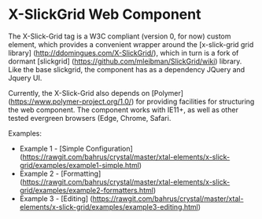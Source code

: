 # X-SlickGrid Web Component

The X-Slick-Grid tag is a W3C compliant (version 0, for now) custom element, which provides a convenient wrapper around the [x-slick-grid grid library] (http://ddomingues.com/X-SlickGrid/), 
which in turn is a fork of dormant [slickgrid] (https://github.com/mleibman/SlickGrid/wiki) library.  Like the base slickgrid, the component has as a dependency JQuery and Jquery UI.  

Currently, the X-Slick-Grid also depends on [Polymer] (https://www.polymer-project.org/1.0/) for providing facilities for structuring the web component.  The component works with IE11+, as well as other 
tested evergreen browsers (Edge, Chrome, Safari.

Examples:

* Example 1 - [Simple Configuration] (https://rawgit.com/bahrus/crystal/master/xtal-elements/x-slick-grid/examples/example1-simple.html)
* Example 2 - [Formatting] (https://rawgit.com/bahrus/crystal/master/xtal-elements/x-slick-grid/examples/example2-formatters.html)
* Example 3 - [Editing] (https://rawgit.com/bahrus/crystal/master/xtal-elements/x-slick-grid/examples/example3-editing.html)